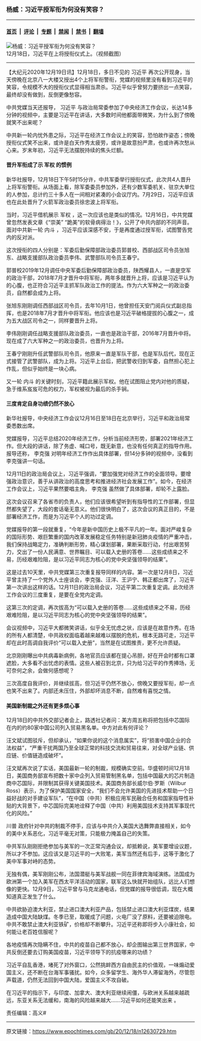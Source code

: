### 杨威：习近平授军衔为何没有笑容？

---

#### [首页](../../../..?n12630729) &nbsp;|&nbsp; [评论](../../../../../epoch-comment?n12630729) &nbsp;|&nbsp; [专题](../../../../../epoch-special?n12630729) &nbsp;|&nbsp; [禁闻](../../../../../epoch-news?n12630729) &nbsp;|&nbsp; [禁书](../../../../../books?n12630729) &nbsp;|&nbsp; [翻墙](https://github.com/gfw-breaker/nogfw/blob/master/README.md?n12630729)


<div><img alt="杨威：习近平授军衔为何没有笑容？" class="attachment-djy_600_400 size-djy_600_400 wp-post-image" src="https://i.epochtimes.com/assets/uploads/2020/12/Xijinping_20201218_military-event-600x400.jpg"/>
<div class="caption">
 12月18日，习近平在上将授衔仪式上。（视频截图）
</div></div><hr/><div class="post_content" id="artbody" itemprop="articleBody">
 <!-- article content begin -->
 <p>
  【大纪元2020年12月19日讯】12月18日，多日不见的
  <ok href="https://www.epochtimes.com/gb/tag/%E4%B9%A0%E8%BF%91%E5%B9%B3.html">
   习近平
  </ok>
  再次公开现身，当天傍晚在北京八一大楼又授出4个上将军衔警衔，党媒的视频里没有看到习近平的笑容，令规模不大的授衔仪式显得相当肃杀。习近平似乎曾努力要挤出一点笑容，最终却没有做到，反倒更像愁容。
 </p>
 <p>
  中共党媒当天还报导，
  <ok href="https://www.epochtimes.com/gb/tag/%E4%B9%A0%E8%BF%91%E5%B9%B3.html">
   习近平
  </ok>
  与政治局常委参加了中央经济工作会议，长达14多分钟的视频中，主要是习近平在讲话，大多数时间他都面带微笑，为什么到了傍晚就笑不出来呢？
 </p>
 <p>
  中共新一轮内忧外患之际，习近平在经济工作会议上的笑容，恐怕故作姿态；傍晚授衔仪式笑不出来，或许是白天作秀太疲劳，或许是故意扮严肃，也或许再次愁从心来。岁末年初，习近平无法摆脱持续的焦头烂额。
 </p>
 <h4>
  <strong>
   晋升军衔成了示
   <ok href="https://www.epochtimes.com/gb/tag/%E5%86%9B%E6%9D%83.html">
    军权
   </ok>
   的惯例
  </strong>
 </h4>
 <p>
  新华社报导，12月18日下午5时15分许，中共军委举行授衔仪式，此次共4人晋升上将军衔警衔。从场面上看，除军委委员参加外，还有少数军委机关、驻京大单位的人参加，总计约三十多人在一间相对紧凑的小会议厅内。7月29日，习近平应该也在此处晋升了火箭军政治委员徐忠波上将军衔。
 </p>
 <p>
  当时，习近平借机展示
  <ok href="https://www.epochtimes.com/gb/tag/%E5%86%9B%E6%9D%83.html">
   军权
  </ok>
  ，这一次应该也是类似的情况。12月16日，中共党媒曾忽然发表文章《“崇美” “跪美”的软骨病得治！》，公开了中共内部的不同声音。面对中共新一轮
  <ok href="https://www.epochtimes.com/gb/tag/%E5%86%85%E6%96%97.html">
   内斗
  </ok>
  ，习近平应该深感不安，于是再度通过授军衔，试图警告党内的反对派。
 </p>
 <p>
  这次授衔的四人分别是：军委后勤保障部政治委员郭普校、西部战区司令员张旭东、战略支援部队政治委员李伟、武警部队司令员王春宁。
 </p>
 <p>
  郭普校2019年12月调任中央军委后勤保障部政治委员，陕西耀县人，一直是空军的政治干部，2018年7月才晋升中将军衔，两年多就晋升上将，应该是习近平认为的心腹，也正符合习近平主抓军队政治工作的提法。作为六大军种之一的政治委员，自然都会成为上将。
 </p>
 <p>
  张旭东刚刚调任西部战区司令员，去年10月1日，他曾担任天安门阅兵仪式副总指挥，也是2018年7月才晋升中将军衔。他应该也是习近平破格提拔的心腹之一，成为五大战区司令之一，同样要晋升上将。
 </p>
 <p>
  李伟刚刚调任战略支援部队政治委员，一直也是政治干部，2016年7月晋升中将。现在成了六大军种之一的政治委员，也晋升为上将。
 </p>
 <p>
  王春宁刚刚升任武警部队司令员，他原来一直是军队干部，也是军队后代，现在正式接管了武警部队，成为上将。习近平上台后，把武警收归到军委，自然担心犯上作乱，但似乎始终是一块心病。
 </p>
 <p>
  又一轮
  <ok href="https://www.epochtimes.com/gb/tag/%E5%86%85%E6%96%97.html">
   内斗
  </ok>
  的关键时刻，习近平籍此展示军权。他在试图阻止党内对他的质疑，急于维系岌岌可危的权力，军权被视为最后的杀手锏。
 </p>
 <h4>
  <strong>
   三度肯定自身功绩仍然不放心
  </strong>
 </h4>
 <p>
  新华社报导，中央经济工作会议12月16日至18日在北京举行，习近平和政治局常委悉数出席。
 </p>
 <p>
  党媒报导，习近平总结2020年经济工作，分析当前经济形势，部署2021年经济工作。但大段的讲话，除了务虚、喊口号，既无新意，也没有任何真正的指导作用。报导还称，
  <ok href="https://www.epochtimes.com/gb/tag/%E6%9D%8E%E5%85%8B%E5%BC%BA.html">
   李克强
  </ok>
  对明年经济工作作出具体部署，但14分多钟的视频中，没看到李克强讲一句话。
 </p>
 <p>
  12月11日的政治局会议上，习近平强调，“要加强党对经济工作的全面领导。要增强政治意识，善于从讲政治的高度思考和推进经济社会发展工作”。如今，在经济工作会议上，习近平果然要唱主角，
  <ok href="https://www.epochtimes.com/gb/tag/%E6%9D%8E%E5%85%8B%E5%BC%BA.html">
   李克强
  </ok>
  虽然做了具体部署，却轮不上露脸。
 </p>
 <p>
  这次会议召来了各省市的负责人，他们应该很希望听到有指导性的工作部署，但显然都失望了，大段的套话毫无意义。他们很快明白了，这次会议的真正目的，不是部署经济工作，而是为习近平个人的功过定调。
 </p>
 <p>
  党媒报导的第一段就重复，“今年是新中国历史上极不平凡的一年。面对严峻复杂的国际形势、艰巨繁重的国内改革发展稳定任务特别是新冠肺炎疫情的严重冲击，我们保持战略定力，准确判断形势，精心谋划部署，果断采取行动，付出艰苦努力，交出了一份人民满意、世界瞩目、可以载入史册的答卷……这些成绩来之不易，历经艰难险阻，是以习近平同志为核心的党中央坚强领导的结果”。
 </p>
 <p>
  这是过去10天里，中共党媒第三次重复报导同样的内容。第一次是12月8日，习近平曾主持了一个党外人士座谈会，李克强、汪洋、王沪宁、韩正都出席了，习近平第一次讲出这样的话。12月11日的政治局会议，习近平第二次重复定调。此次经济工作会议的三度重复，是要在全党内定调。
 </p>
 <p>
  这第三次的定调，再次拔高为“可以载入史册的答卷……这些成绩来之不易，历经艰难险阻，是以习近平同志为核心的党中央坚强领导的结果”。
 </p>
 <p>
  会议视频中，习近平大都微笑讲话，似乎全无忧虑之状，应该是在故意作秀。在场的所有人都清楚，中共政权面临着越来越难以摆脱的危机，根本无路可走，习近平却在此时高调自我评价“可以载入史册”，当然是在试图推责，更不允许质疑。
 </p>
 <p>
  北京刚刚曝出中共病毒新病例，各地官员应该都在提心吊胆，好在开会时都有口罩遮脸，大多看不出忧虑的表情。这些人被召到北京，只为给习近平的作秀捧场，无可奈何之余，会做何感想呢？
 </p>
 <p>
  三次高度自我评价，并继续拔高，但习近平仍然不放心，傍晚又要授军衔，却一点也笑不出来了。内部还未压住，外部却坏消息不断，自然难有喜悦之情。
 </p>
 <h4>
  <strong>
   美国新制裁之外还有更多烦心事
  </strong>
 </h4>
 <p>
  12月18日的中共外交部记者会上，路透社记者问：美方周五称将把包括中芯国际在内的约80家中国公司列入贸易黑名单。中方对此有何评论？
 </p>
 <p>
  汪文斌试图驳斥，但却承认，“如果你说的这个消息属实”，将“损害中国企业的合法权益”，“严重干扰两国乃至全球正常的科技交流和贸易往来，对全球产业链、供应链、价值链造成破坏”。
 </p>
 <p>
  汪文斌再次说了实话，美国最新一轮的制裁，规模确实空前。华盛顿时间12月18日，美国商务部宣布把数十家中企列入贸易管制黑名单，包括中国最大的芯片制造商中芯国际，并限制其获得关键美国技术。美国商务部长威尔伯·罗斯（Wilbur Ross）表示，为了保护美国国家安全，“我们不会允许美国的先进技术帮助一个日益好战的对手建设军队”，“在中国（中共）积极应用军民融合任务和国家指导性补贴的大背景下，中芯国际完美地诠释了中国（中共）利用美国技术支持其军事现代化的风险。”
 </p>
 <p>
  <ok href="https://www.epochtimes.com/gb/tag/%E5%B7%9D%E6%99%AE.html">
   川普
  </ok>
  政府针对中共的制裁不停手，应该与中共介入美国大选舞弊直接相关，如今的美中关系恶化，习近平毫无对策，只能极力掩盖自己的失策。
 </p>
 <p>
  中共军队刚刚拒绝参加与美军的一次正常沟通会议，却抵赖说，美军要增设议题，所以才不参加。这应该又是习近平的一大败笔，美军当然还有后手，这等于激化了美中军事对峙的态势。
 </p>
 <p>
  无独有偶，美军刚刚公布，法国潜艇与美军战舰一同在菲律宾海域演练。法国成为欧洲第一个加入美军在西太平洋活动的国家，联军这么快就开始组队，远比人们想像的更快。12月9日，习近平曾与马克龙通电话，但党媒的报导很低调，现在大概知道真正发生了什么。
 </p>
 <p>
  中共欲胁迫澳大利亚，禁止进口澳大利亚产品，包括禁止进口澳大利亚煤炭，结果造成中国大陆缺煤。冬季已至，取暖成了问题，火电厂没了原料，还要被迫限电。中共不敢禁止澳大利亚铁矿，价格却不断攀升。习近平还称即将步入小康社会，如何能让老百姓信服呢？
 </p>
 <p>
  各地疫情再次隐瞒不住，中共的疫苗自己都不放心，却企图输出第三世界国家，中共反倒还要去订购美国疫苗，习近平领导下的抗疫哪来的功绩？
 </p>
 <p>
  习近平自乱香港，堵死了对外窗口，公然挑衅西方自由民主的价值观，一味煽动爱国主义，还不断在台海军事骚扰。如今，众多留学生、海外华人滞留海外，尽管怨声载道，仍然无法回到中国大陆，爱国主义不攻自破。
 </p>
 <p>
  在习近平的指示下，与印度、加拿大、澳大利亚继续闹僵，与欧洲关系越来越疏远，东亚关系无法缓和，南海的风险越来越大……习近平如何还能笑出来 。
 </p>
 <p>
  责任编辑：高义#
 </p>
 <!-- article content end -->
 <div id="below_article_ad">
 </div>
</div>


---

原文链接：https://www.epochtimes.com/gb/20/12/18/n12630729.htm